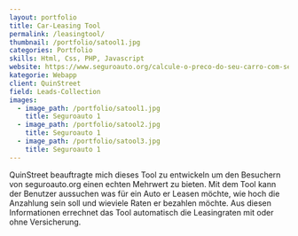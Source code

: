 ```yaml
---
layout: portfolio
title: Car-Leasing Tool
permalink: /leasingtool/
thumbnail: /portfolio/satool1.jpg
categories: Portfolio 
skills: Html, Css, PHP, Javascript
website: https://www.seguroauto.org/calcule-o-preco-do-seu-carro-com-seguro/
kategorie: Webapp
client: QuinStreet
field: Leads-Collection
images:
  - image_path: /portfolio/satool1.jpg
    title: Seguroauto 1
  - image_path: /portfolio/satool2.jpg
    title: Seguroauto 1
  - image_path: /portfolio/satool3.jpg
    title: Seguroauto 1
---
```


QuinStreet beauftragte mich dieses Tool zu entwickeln um den Besuchern von seguroauto.org einen echten Mehrwert zu bieten. Mit dem Tool kann der Benutzer aussuchen was für ein Auto er Leasen möchte, wie hoch die Anzahlung sein soll und wieviele Raten er bezahlen möchte. Aus diesen Informationen errechnet das Tool automatisch die Leasingraten mit oder ohne Versicherung.
